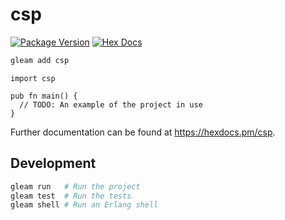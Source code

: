 # csp

[![Package Version](https://img.shields.io/hexpm/v/csp)](https://hex.pm/packages/csp)
[![Hex Docs](https://img.shields.io/badge/hex-docs-ffaff3)](https://hexdocs.pm/csp/)

```sh
gleam add csp
```
```gleam
import csp

pub fn main() {
  // TODO: An example of the project in use
}
```

Further documentation can be found at <https://hexdocs.pm/csp>.

## Development

```sh
gleam run   # Run the project
gleam test  # Run the tests
gleam shell # Run an Erlang shell
```
